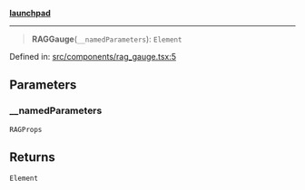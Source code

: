 [**launchpad**](index.md)

***

> **RAGGauge**(`__namedParameters`): `Element`

Defined in: [src/components/rag\_gauge.tsx:5](https://github.com/victorbratov/launchpad/blob/ba912ff5e4884ef55d41a8ab239f2bb8e81f8ecb/src/components/rag_gauge.tsx#L5)

## Parameters

### \_\_namedParameters

`RAGProps`

## Returns

`Element`
